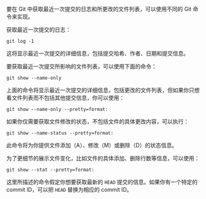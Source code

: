要在 Git 中获取最近一次提交的日志和所更改的文件列表，可以使用不同的 Git 命令来实现。

获取最近一次提交的日志：
```shell
git log -1
```

这将显示最近一次提交的详细信息，包括提交哈希、作者、日期和提交信息。

要获取最近一次提交所影响的文件列表，可以使用下面的命令：
```shell
git show --name-only
```

上面的命令将显示最近一次提交的详细信息，包括更改的文件列表，但如果你只想看文件列表而不包括其他提交信息，你可以使用：
```shell
git show --name-only --pretty=format:
```

如果你仅需要获取文件修改的状态，不包括文件的具体更改内容，可以执行：
```shell
git show --name-status --pretty=format:
```

此命令将为你提供文件添加（A）、修改（M）或删除（D）的状态信息。

为了更细节的展示文件变化，比如文件的具体添加、删除行数等信息，可以使用：
```shell
git show --stat --pretty=format:
```

这里所描述的命令假定你想要获取最新的 `HEAD` 提交的信息。如果你有一个特定的 commit ID，可以把 `HEAD` 替换为相应的 commit ID。

